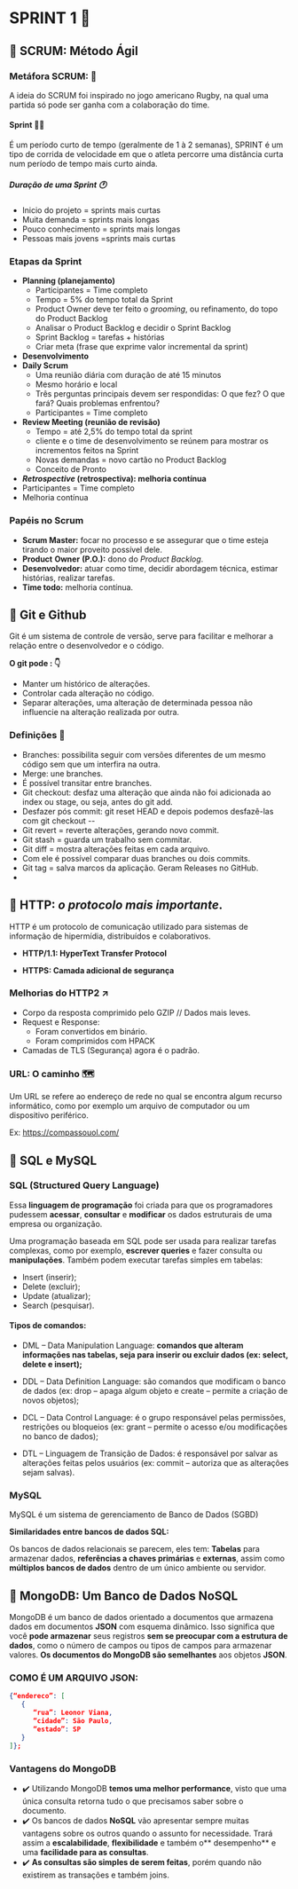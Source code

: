 # SPRINT 1 :calendar:

## :small_blue_diamond: SCRUM: Método Ágil

### Metáfora SCRUM: :thought_balloon:

A ideia do SCRUM foi inspirado no jogo americano Rugby, na qual uma partida só pode ser ganha com a colaboração do time.

#### Sprint :running_woman:

É um período curto de tempo (geralmente de 1 à 2 semanas), SPRINT  é um tipo de corrida de velocidade em que o atleta percorre uma distância curta num período de tempo mais curto ainda.

##### Duração de uma Sprint :clock1:

- Inicio do projeto = sprints mais curtas
- Muita demanda = sprints mais longas
- Pouco conhecimento = sprints mais longas
- Pessoas mais jovens =sprints mais curtas

### Etapas da Sprint

- **Planning (planejamento)**
  - Participantes = Time completo
  - Tempo = 5% do tempo total da Sprint
  - Product Owner deve ter feito o *grooming*, ou refinamento, do topo do Product Backlog
  - Analisar o Product Backlog e decidir o Sprint Backlog
  - Sprint Backlog = tarefas + histórias
  - Criar meta (frase que exprime valor incremental da sprint)
- **Desenvolvimento**
- **Daily Scrum**
  - Uma reunião diária com duração de até 15 minutos
  - Mesmo horário e local
  - Três perguntas principais devem ser respondidas: O que fez? O que fará? Quais problemas enfrentou?
  - Participantes = Time completo
- **Review Meeting (reunião de revisão)**
  - Tempo = até 2,5% do tempo total da sprint
  - cliente e o time de desenvolvimento se reúnem para mostrar os incrementos feitos na Sprint
  - Novas demandas = novo cartão no Product Backlog
  - Conceito de Pronto
-  ***Retrospective* (retrospectiva): melhoria contínua**
  - Participantes = Time completo
  - Melhoria contínua

### Papéis no Scrum

- **Scrum Master:** focar no processo e se assegurar que o time esteja tirando o maior proveito possível dele.
- **Product** **Owner** **(P.O.):** dono do *Product* *Backlog*.
- **Desenvolvedor:** atuar como time, decidir abordagem técnica, estimar histórias, realizar tarefas.
- **Time todo:** melhoria contínua.



## :yellow_heart: Git e Github

Git é um sistema de controle de versão, serve para facilitar e melhorar a relação entre o desenvolvedor e o código.

**O git pode : :point_down:**

- Manter um histórico de alterações.
- Controlar cada alteração no código.
- Separar alterações, uma alteração de determinada pessoa não influencie na alteração realizada por outra.

### Definições :mag_right:

- Branches: possibilita seguir com versões diferentes de um mesmo código sem que um interfira na outra.
- Merge: une branches.
- É possível transitar entre branches.
- Git checkout: desfaz uma alteração que ainda não foi adicionada ao index ou stage, ou seja, antes do git add. 
- Desfazer pós commit: git reset HEAD <arquivos> e depois podemos desfazê-las com git checkout -- <arquivos>
- Git revert = reverte alterações, gerando novo commit.
- Git stash = guarda um trabalho sem commitar.
- Git diff = mostra alterações feitas em cada arquivo.
- Com ele é possível comparar duas branches ou dois commits.
- Git tag = salva marcos da aplicação. Geram Releases no GitHub.
- 

## :red_circle: HTTP: _o protocolo mais importante_.

HTTP é um protocolo de comunicação utilizado para sistemas de informação de hipermídia, distribuídos e colaborativos.

* **HTTP/1.1: HyperText Transfer Protocol** 

* **HTTPS: Camada adicional de segurança**

### Melhorias do HTTP2 ↗️

* Corpo da resposta comprimido pelo GZIP // Dados mais leves.
* Request e Response:
  * Foram convertidos em binário.
  * Foram comprimidos com HPACK
* Camadas de TLS (Segurança) agora é o padrão.

### URL: O caminho 🗺️

Um URL se refere ao endereço de rede no qual se encontra algum recurso informático, como por exemplo um arquivo de computador ou um dispositivo periférico.

Ex: https://compassouol.com/



## :large_blue_circle: SQL e MySQL 

### SQL (Structured Query Language)

Essa **linguagem de programação** foi criada para que os programadores pudessem **acessar**, **consultar** e **modificar** os dados estruturais de uma empresa ou organização.

Uma programação baseada em SQL pode ser usada para realizar tarefas complexas, como por exemplo, **escrever queries** e fazer consulta ou **manipulações**. Também podem executar tarefas simples em tabelas:

- Insert (inserir);
- Delete (excluir);
- Update (atualizar);
- Search (pesquisar).

#### Tipos de comandos:

- DML – Data Manipulation Language: **comandos que alteram informações nas tabelas, seja para inserir ou excluir dados (ex: select, delete e insert);**

- DDL – Data Definition Language: são comandos que modificam o banco de dados (ex: drop – apaga algum objeto e create – permite a criação de novos objetos);

- DCL – Data Control Language: é o grupo responsável pelas permissões, restrições ou bloqueios (ex: grant – permite o acesso e/ou modificações no banco de dados);

- DTL – Linguagem de Transição de Dados: é responsável por salvar as alterações feitas pelos usuários (ex: commit – autoriza que as alterações sejam salvas).

### MySQL

MySQL é um sistema de gerenciamento de Banco de Dados (SGBD)

**Similaridades entre bancos de dados SQL:**

Os bancos de dados relacionais se parecem, eles tem: **Tabelas** para armazenar dados, **referências a chaves primárias** e **externas**, assim como **múltiplos bancos de dados** dentro de um único ambiente ou servidor. 



## :green_heart: MongoDB: Um Banco de Dados NoSQL

MongoDB é um banco de dados orientado a documentos que armazena dados em documentos **JSON** com esquema dinâmico. Isso significa que você **pode armazenar** seus registros **sem se preocupar com a estrutura de dados**, como o número de campos ou tipos de campos para armazenar valores. **Os documentos do MongoDB são semelhantes** aos objetos **JSON**.

### COMO É UM ARQUIVO JSON:

```json
{“endereco”: [
   {
      “rua”: Leonor Viana,
      “cidade”: São Paulo,
      “estado”: SP
   }
]};
```

### Vantagens do MongoDB

- ✔️ Utilizando MongoDB **temos uma melhor performance**, visto que uma única consulta retorna tudo o que precisamos saber sobre o documento.
- ✔️ Os bancos de dados **NoSQL** vão apresentar sempre muitas vantagens sobre os outros quando o assunto for necessidade. Trará assim a **escalabilidade**, **flexibilidade** e também o** desempenho** e uma **facilidade para as consultas**.
- ✔️ **As consultas são simples de serem feitas**, porém quando não existirem as transações e também joins.






